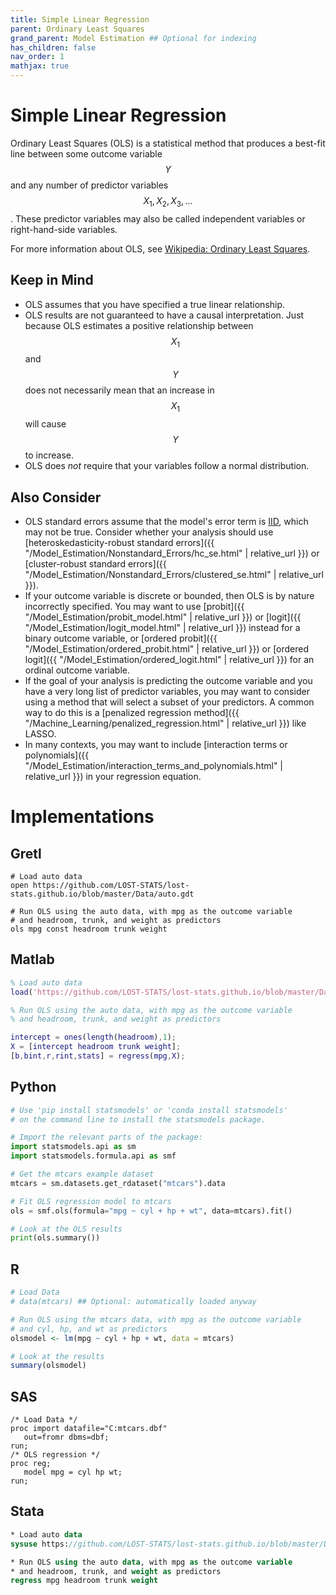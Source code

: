 ```yaml
---
title: Simple Linear Regression
parent: Ordinary Least Squares
grand_parent: Model Estimation ## Optional for indexing
has_children: false
nav_order: 1
mathjax: true
---
```


# Simple Linear Regression

Ordinary Least Squares (OLS) is a statistical method that produces a best-fit line between some outcome variable $$Y$$ and any number of predictor variables $$X_1, X_2, X_3, ...$$. These predictor variables may also be called independent variables or right-hand-side variables.

For more information about OLS, see [Wikipedia: Ordinary Least Squares](https://en.wikipedia.org/wiki/Ordinary_least_squares).

## Keep in Mind

- OLS assumes that you have specified a true linear relationship.
- OLS results are not guaranteed to have a causal interpretation. Just because OLS estimates a positive relationship between $$X_1$$ and $$Y$$ does not necessarily mean that an increase in $$X_1$$ will cause $$Y$$ to increase.
- OLS does *not* require that your variables follow a normal distribution.

## Also Consider

- OLS standard errors assume that the model's error term is [IID](https://en.wikipedia.org/wiki/Independent_and_identically_distributed_random_variables), which may not be true. Consider whether your analysis should use [heteroskedasticity-robust standard errors]({{ "/Model_Estimation/Nonstandard_Errors/hc_se.html" | relative_url }}) or [cluster-robust standard errors]({{ "/Model_Estimation/Nonstandard_Errors/clustered_se.html" | relative_url }}).
- If your outcome variable is discrete or bounded, then OLS is by nature incorrectly specified. You may want to use [probit]({{ "/Model_Estimation/probit_model.html" | relative_url }}) or [logit]({{ "/Model_Estimation/logit_model.html" | relative_url }}) instead for a binary outcome variable, or [ordered probit]({{ "/Model_Estimation/ordered_probit.html" | relative_url }}) or [ordered logit]({{ "/Model_Estimation/ordered_logit.html" | relative_url }}) for an ordinal outcome variable.
- If the goal of your analysis is predicting the outcome variable and you have a very long list of predictor variables, you may want to consider using a method that will select a subset of your predictors. A common way to do this is a [penalized regression method]({{ "/Machine_Learning/penalized_regression.html" | relative_url }}) like LASSO.
- In many contexts, you may want to include [interaction terms or polynomials]({{ "/Model_Estimation/interaction_terms_and_polynomials.html" | relative_url }}) in your regression equation.

# Implementations


## Gretl

```gretl
# Load auto data
open https://github.com/LOST-STATS/lost-stats.github.io/blob/master/Data/auto.gdt

# Run OLS using the auto data, with mpg as the outcome variable
# and headroom, trunk, and weight as predictors
ols mpg const headroom trunk weight
```

## Matlab

```matlab
% Load auto data
load('https://github.com/LOST-STATS/lost-stats.github.io/blob/master/Data/auto.mat')

% Run OLS using the auto data, with mpg as the outcome variable
% and headroom, trunk, and weight as predictors

intercept = ones(length(headroom),1);
X = [intercept headroom trunk weight];
[b,bint,r,rint,stats] = regress(mpg,X);
```

## Python

```python
# Use 'pip install statsmodels' or 'conda install statsmodels'
# on the command line to install the statsmodels package.

# Import the relevant parts of the package:
import statsmodels.api as sm
import statsmodels.formula.api as smf

# Get the mtcars example dataset
mtcars = sm.datasets.get_rdataset("mtcars").data

# Fit OLS regression model to mtcars
ols = smf.ols(formula="mpg ~ cyl + hp + wt", data=mtcars).fit()

# Look at the OLS results
print(ols.summary())

```

## R

```r
# Load Data
# data(mtcars) ## Optional: automatically loaded anyway

# Run OLS using the mtcars data, with mpg as the outcome variable
# and cyl, hp, and wt as predictors
olsmodel <- lm(mpg ~ cyl + hp + wt, data = mtcars)

# Look at the results
summary(olsmodel)
```

## SAS

```sas
/* Load Data */
proc import datafile="C:mtcars.dbf"
   out=fromr dbms=dbf;
run;
/* OLS regression */
proc reg;
   model mpg = cyl hp wt;
run;
```

## Stata

```stata
* Load auto data
sysuse https://github.com/LOST-STATS/lost-stats.github.io/blob/master/Data/auto.dta

* Run OLS using the auto data, with mpg as the outcome variable
* and headroom, trunk, and weight as predictors
regress mpg headroom trunk weight
```
